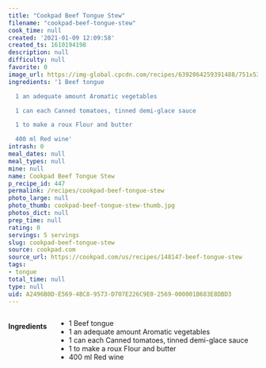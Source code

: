 ```yaml
---
title: "Cookpad Beef Tongue Stew"
filename: "cookpad-beef-tongue-stew"
cook_time: null
created: '2021-01-09 12:09:58'
created_ts: 1610194198
description: null
difficulty: null
favorite: 0
image_url: https://img-global.cpcdn.com/recipes/6392064259391488/751x532cq70/beef-tongue-stew-recipe-main-photo.jpg
ingredients: '1 Beef tongue

  1 an adequate amount Aromatic vegetables

  1 can each Canned tomatoes, tinned demi-glace sauce

  1 to make a roux Flour and butter

  400 ml Red wine'
intrash: 0
meal_dates: null
meal_types: null
mine: null
name: Cookpad Beef Tongue Stew
p_recipe_id: 447
permalink: /recipes/cookpad-beef-tongue-stew
photo_large: null
photo_thumb: cookpad-beef-tongue-stew-thumb.jpg
photos_dict: null
prep_time: null
rating: 0
servings: 5 servings
slug: cookpad-beef-tongue-stew
source: cookpad.com
source_url: https://cookpad.com/us/recipes/148147-beef-tongue-stew
tags:
- tongue
total_time: null
type: null
uid: A2496B0D-E569-4BC8-9573-D707E226C9E0-2569-000001B683E8DBD3
---
```

<div class="large-8 medium-7 columns" id="writeup">	</div><!-- #writeup -->
</div><!-- #row-one -->
<div class="row" id="row-two">	<div class="medium-4 small-5 columns" id="ingredients"><h4>Ingredients</h4><div class="box box-ingredients content"><ul>
<li>1 Beef tongue</li>
<li>1 an adequate amount Aromatic vegetables</li>
<li>1 can each Canned tomatoes, tinned demi-glace sauce</li>
<li>1 to make a roux Flour and butter</li>
<li>400 ml Red wine</li>
</ul>
</div>	</div>	<div class="medium-6 small-7 columns" id="directions">	</div>